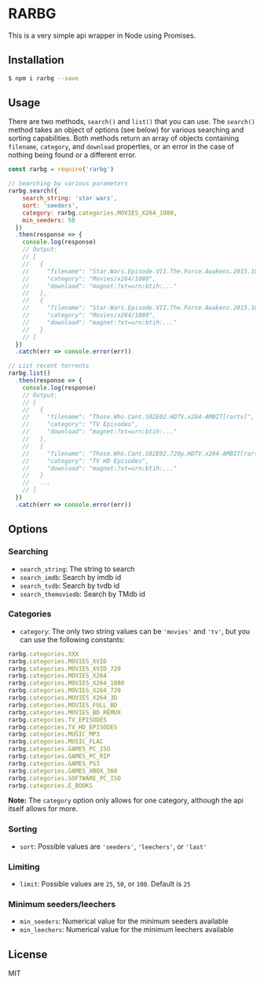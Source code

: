 # RARBG

This is a very simple api wrapper in Node using Promises.

## Installation

```bash
$ npm i rarbg --save
```

## Usage

There are two methods, `search()` and `list()` that you can use. The `search()` method takes an object of options (see below) for various searching and sorting capabilities. Both methods return an array of objects containing `filename`, `category`, and `download` properties, or an error in the case of nothing being found or a different error.

```javascript
const rarbg = require('rarbg')

// Searching by various parameters
rarbg.search({
    search_string: 'star wars',
    sort: 'seeders',
    category: rarbg.categories.MOVIES_X264_1080,
    min_seeders: 50
  })
  .then(response => {
    console.log(response)
    // Output:
    // [
    //   {
    //     "filename": "Star.Wars.Episode.VII.The.Force.Awakens.2015.1080p.BluRay.H264.AAC-RARBG",
    //     "category": "Movies/x264/1080",
    //     "download": "magnet:?xt=urn:btih:..."
    //   },
    //   {
    //     "filename": "Star.Wars.Episode.VII.The.Force.Awakens.2015.1080p.BluRay.x264-Replica",
    //     "category": "Movies/x264/1080",
    //     "download": "magnet:?xt=urn:btih:..."
    //   }
    // ]
  })
  .catch(err => console.error(err))

// List recent torrents
rarbg.list()
  .then(response => {
    console.log(response)
    // Output:
    // [
    //   {
    //     "filename": "Those.Who.Cant.S02E02.HDTV.x264-AMBIT[rartv]",
    //     "category": "TV Episodes",
    //     "download": "magnet:?xt=urn:btih:..."
    //   },
    //   {
    //     "filename": "Those.Who.Cant.S02E02.720p.HDTV.x264-AMBIT[rartv]",
    //     "category": "TV HD Episodes",
    //     "download": "magnet:?xt=urn:btih:..."
    //   }
    //   ...
    // ]
  })
  .catch(err => console.error(err))
```

## Options

### Searching
- `search_string`: The string to search
- `search_imdb`: Search by imdb id
- `search_tvdb`: Search by tvdb id
- `search_themoviedb`: Search by TMdb id

### Categories
- `category`: The only two string values can be `'movies'` and `'tv'`, but you can use the following constants:

```javascript
rarbg.categories.XXX
rarbg.categories.MOVIES_XVID
rarbg.categories.MOVIES_XVID_720
rarbg.categories.MOVIES_X264
rarbg.categories.MOVIES_X264_1080
rarbg.categories.MOVIES_X264_720
rarbg.categories.MOVIES_X264_3D
rarbg.categories.MOVIES_FULL_BD
rarbg.categories.MOVIES_BD_REMUX
rarbg.categories.TV_EPISODES
rarbg.categories.TV_HD_EPISODES
rarbg.categories.MUSIC_MP3
rarbg.categories.MUSIC_FLAC
rarbg.categories.GAMES_PC_ISO
rarbg.categories.GAMES_PC_RIP
rarbg.categories.GAMES_PS3
rarbg.categories.GAMES_XBOX_360
rarbg.categories.SOFTWARE_PC_ISO
rarbg.categories.E_BOOKS
```

**Note:** The `category` option only allows for one category, although the api itself allows for more.

### Sorting
- `sort`: Possible values are `'seeders'`, `'leechers'`, or `'last'`

### Limiting
- `limit`: Possible values are `25`, `50`, or `100`. Default is `25`

### Minimum seeders/leechers
- `min_seeders`: Numerical value for the minimum seeders available
- `min_leechers`: Numerical value for the minimum leechers available


## License

MIT
